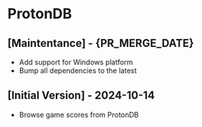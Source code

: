 # ProtonDB

## [Maintentance] - {PR_MERGE_DATE}

- Add support for Windows platform
- Bump all dependencies to the latest

## [Initial Version] - 2024-10-14

- Browse game scores from ProtonDB
